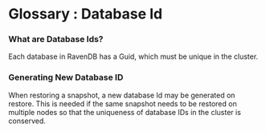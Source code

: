 ﻿# Glossary : Database Id
  
### What are Database Ids?
Each database in RavenDB has a Guid, which must be unique in the cluster. 

### Generating New Database ID
When restoring a snapshot, a new database Id may be generated on restore. This is needed if the same snapshot needs to be restored on multiple nodes so that the uniqueness of database IDs in the cluster is conserved.
